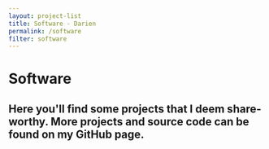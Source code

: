 ```yaml
---
layout: project-list
title: Software - Darien
permalink: /software
filter: software
---
```


# Software

## Here you'll find some projects that I deem share-worthy. More projects and source code can be found on my GitHub page.
